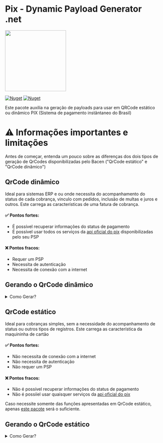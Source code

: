 # Pix - Dynamic Payload Generator .net


<img width='200' src='https://user-images.githubusercontent.com/5353685/101644586-233eb080-3a14-11eb-9cec-2172586abfde.png'/>

[![Nuget](https://img.shields.io/nuget/dt/pix-dynamic-payload-generator.net)](https://www.nuget.org/packages/pix-dynamic-payload-generator.net)
[![Nuget](https://img.shields.io/nuget/v/pix-dynamic-payload-generator.net)](https://www.nuget.org/packages/pix-dynamic-payload-generator.net)

Este pacote auxilia na geração de payloads para usar em QRCode estático ou dinâmico PIX (Sistema de pagamento instântaneo do Brasil)

# ⚠ Informações importantes e limitações
Antes de começar, entenda um pouco sobre as diferenças dos dois tipos de geração de QrCodes disponibilizadas pelo Bacen ("QrCode estático" e "QrCode dinâmico")

## QrCode dinâmico
Ideal para sistemas ERP e ou onde necessita do acompanhamento do status de cada cobrança, vinculo com pedidos, inclusão de multas e juros e outros.
Este carrega as características de uma fatura de cobrança.

#### ✅ Pontos fortes:
- É possível recuperar informações do status de pagamento
- É possível usar todos os serviços da [api oficial do pix](https://bacen.github.io/pix-api/#/Pix/get_pix) disponibilizadas pelo seu PSP

#### ❌ Pontos fracos:
- Requer um PSP
- Necessita de autenticação
- Necessita de conexão com a internet

## Gerando o QrCode dinâmico
<details>
   <summary> Como Gerar?</summary>

### Instale [este pacote](https://www.nuget.org/packages/pix-dynamic-payload-generator.net) na sua aplicação.

1 - Crie uma cobrança

```csharp
var cob = new CobRequest(_chave: "1b0e2743-0769-4f21-b0b7-9cfddb2a5a2b")
{
    Calendario = new Calendario
    {
        Expiracao = 3600
    },
    Devedor = new Devedor
    {
        Cpf = "12345678909",
        Nome = "Francisco da Silva",
    },
    Valor = new Valor
    {
        Original = "1.00"
    },
    SolicitacaoPagador = "Serviço realizado.",
    InfoAdicionais = new System.Collections.Generic.List<InfoAdicional>
    {
        new InfoAdicional
        {
            Nome = "Campo 1",
            Valor = "Informação Adicional1 do PSP-Recebedor"
        },
        new InfoAdicional
        {
            Nome = "Campo 2",
            Valor = "Informação Adicional2 do PSP-Recebedor"
        }
    }
};

var cobRequest = new CobRequestService();

var cb = await cobRequest.Create(System.Guid.NewGuid().ToString("N"), cob);
```

2 - Consultar a cobrança gerada

```csharp
var cobRequest = new CobRequestService();

var cob = await cobRequest.GetByTxId("496b0fd872ba49a0ad5b55572debdabf");

var payload = cob.ToPayload(new Merchant("Alexandre Lima", "Presidente Prudente"));

var stringToQrCode = payload.GenerateStringToQrCode();

```

2 - Gerar o Payload a partir da cobrança criada
```csharp
var payload = cobranca.ToPayload("O-TxtId-Aqui", new Merchant("Alexandre Sanlim", "Presidente Prudente"));
```

3 - Pegar uma string para setar em um QrCode a aprtir do Payload gerado

```csharp
var stringToQrCode = payload.GenerateStringToQrCode();
```

Retornará uma string como esta:

```
00020126580014br.gov.bcb.pix0136bee05743-4291-4f3c-9259-595df1307ba1520400005303986540510.005802BR5914Alexandre Lima6019Presidente Prudente62180514Um-Id-Qualquer6304D475
```

4 - Por fim, basta setar em um QRCode! ;)

</details>




## QrCode estático
Ideal para cobranças simples, sem a necessidade do acompanhamento de status ou outros tipos de registros.
Este carrega as característica da maquininha de cartão

#### ✅ Pontos fortes:
- Não necessita de conexão com a internet
- Não necessita de autenticação
- Não requer um PSP

#### ❌ Pontos fracos:
- Não é possível recuperar informações do status de pagamento
- Não é possiíel usar quaisquer serviços da [api oficial do pix](https://bacen.github.io/pix-api/#/Pix/get_pix)

Caso necessite somente das funções apresentadas em QrCode estático, apenas [este pacote](https://github.com/alexandresanlim/pix-payload-generator.net) será o suficiente.

## Gerando o QrCode estático
<details>
   <summary> Como Gerar?</summary>

### Instale [este pacote](https://www.nuget.org/packages/pix-dynamic-payload-generator.net) na sua aplicação.

1 - Crie uma instância de Cobrança usando como parâmetros a chave pix, em seguida converta para um Payload passando como parâmetro o id de identificação da transação e informações do títular da conta.

```csharp
var cobranca = new Cobranca(_chave: "bee05743-4291-4f3c-9259-595df1307ba1");
```

#### Você pode optar por adicionar mais algumas informações (não obrigatório):
- Valor (Caso não informado, ficará livre para o pagador digitar o valor);
- Descriçao (Caso informado, aparecerá no momento do pagamento).

Exemplo, definindo o valor de R$ 15,00 e descrição "Pagamento do pedido X":
```csharp
Cobranca cobranca = new Cobranca(_chave: "bee05743-4291-4f3c-9259-595df1307ba1")
{
    SolicitacaoPagador = "Pagamento do Pedido X",
    Valor = new Valor
    {
        Original = "15.00"
    }
};

```

2 - Gerar o Payload a partir da cobrança criada
```csharp
var payload = cobranca.ToPayload("O-TxtId-Aqui", new Merchant("Alexandre Sanlim", "Presidente Prudente"));
```

3 - Pegar uma string para setar em um QrCode a aprtir do Payload gerado

```csharp
var stringToQrCode = payload.GenerateStringToQrCode();
```

Retornará uma string como esta:

```
00020126580014br.gov.bcb.pix0136bee05743-4291-4f3c-9259-595df1307ba1520400005303986540510.005802BR5914Alexandre Lima6019Presidente Prudente62180514Um-Id-Qualquer6304D475
```

4 - Por fim, basta setar em um QRCode! ;)

<img src='https://dyn-qrcode.vercel.app/api?url=00020126580014br.gov.bcb.pix0136bee05743-4291-4f3c-9259-595df1307ba1520400005303986540510.005802BR5914Alexandre%20Lima6019Presidente%20Prudente62180514Um-Id-Qualquer6304D475' />

</details>

